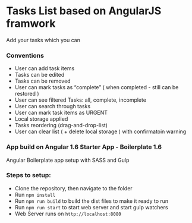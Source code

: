 # Tasks List based on AngularJS framwork
Add your tasks which you can

### Conventions
-	User can add task items
-	Tasks can be edited
-	Tasks can be removed
-	User can mark tasks as “complete” ( when completed - still can be restored )
-	User can see filtered Tasks: all, complete, incomplete
-	User can search through tasks
-	User can mark task items as URGENT
-	Local storage applied
-	Tasks reordering (drag-and-drop-list)
-	User can clear list ( + delete local storage ) with confirmatoin warning





### App build on Angular 1.6 Starter App - Boilerplate 1.6
 Angular Boilerplate app setup with SASS and Gulp
### Steps to setup:
- Clone the repository, then navigate to the folder
- Run `npm install`
- Run `npm run build` to build the dist files to make it ready to run
- Run `npm run start` to start web server and start gulp watchers
- Web Server runs on `http://localhost:8080`
